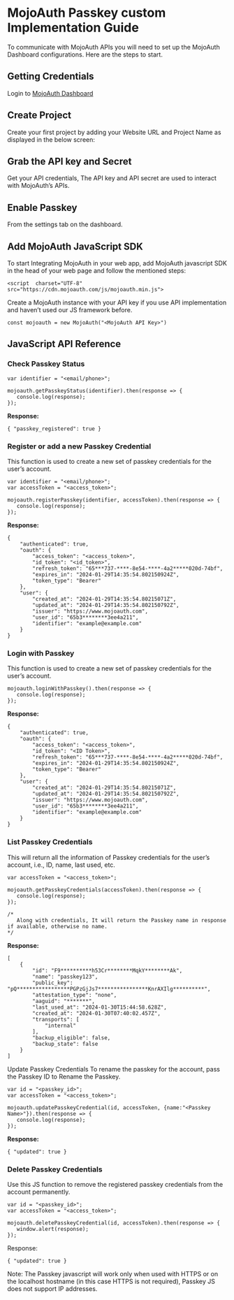 # MojoAuth Passkey custom Implementation Guide

To communicate with MojoAuth APIs you will need to set up the MojoAuth Dashboard configurations. Here are the steps to start.

## Getting Credentials

Login to [MojoAuth Dashboard](https://mojoauth.com/dashboard/getting-started)

## Create Project
Create your first project by adding your Website URL and Project Name as displayed in the below screen:


## Grab the API key and Secret 

Get your API credentials, The API key and API secret are used to interact with MojoAuth’s APIs.


## Enable Passkey
From the settings tab on the dashboard.



## Add MojoAuth JavaScript SDK
To start Integrating MojoAuth in your web app, add MojoAuth javascript SDK in the head of your web page and follow the mentioned steps:

```
<script  charset="UTF-8"  src="https://cdn.mojoauth.com/js/mojoauth.min.js">
```

Create a MojoAuth instance with your API key if you use API implementation and haven’t used our JS framework before.

```
const mojoauth = new MojoAuth("<MojoAuth API Key>")
```

## JavaScript API Reference

### Check Passkey Status

```
var identifier = "<email/phone>";

mojoauth.getPasskeyStatus(identifier).then(response => {
   console.log(response);
});
```


**Response:** 

```
{ "passkey_registered": true }
```


### Register or add a new Passkey Credential
This function is used to create a new set of passkey credentials for the user’s account.

```
var identifier = "<email/phone>";
var accessToken = "<access_token>";

mojoauth.registerPasskey(identifier, accessToken).then(response => {
   console.log(response);
});
```

**Response:** 

```
{
    "authenticated": true,
    "oauth": {
        "access_token": "<access_token>",
        "id_token": "<id_token>",
        "refresh_token": "65***737-****-8e54-****-4a2*****020d-74bf",
        "expires_in": "2024-01-29T14:35:54.802150924Z",
        "token_type": "Bearer"
    },
    "user": {
        "created_at": "2024-01-29T14:35:54.80215071Z",
        "updated_at": "2024-01-29T14:35:54.802150792Z",
        "issuer": "https://www.mojoauth.com",
        "user_id": "65b3********3ee4a211",
        "identifier": "example@example.com"
    }
}
```


### Login with Passkey
This function is used to create a new set of passkey credentials for the user’s account.

```
mojoauth.loginWithPasskey().then(response => {
   console.log(response);
});
```

**Response:**

```
{
    "authenticated": true,
    "oauth": {
        "access_token": "<access_token>",
        "id_token": "<ID Token>",
        "refresh_token": "65***737-****-8e54-****-4a2*****020d-74bf",
        "expires_in": "2024-01-29T14:35:54.802150924Z",
        "token_type": "Bearer"
    },
    "user": {
        "created_at": "2024-01-29T14:35:54.80215071Z",
        "updated_at": "2024-01-29T14:35:54.802150792Z",
        "issuer": "https://www.mojoauth.com",
        "user_id": "65b3********3ee4a211",
        "identifier": "example@example.com"
    }
}
```



### List Passkey Credentials 
This will return all the information of Passkey credentials for the user’s account, i.e., ID, name, last used, etc.

```
var accessToken = "<access_token>";

mojoauth.getPasskeyCredentials(accessToken).then(response => {
   console.log(response);
});

/*
   Along with credentials, It will return the Passkey name in response if available, otherwise no name.
*/
```


**Response:**

```
[
    {
        "id": "F9**********h53Cr********MqkY********Ak",
        "name": "passkey123",
        "public_key": "pQ*****************PGPzGjJs7****************KnrAXIlg**********",
        "attestation_type": "none",
        "aaguid": "*******",
        "last_used_at": "2024-01-30T15:44:58.628Z",
        "created_at": "2024-01-30T07:40:02.457Z",
        "transports": [
            "internal"
        ],
        "backup_eligible": false,
        "backup_state": false
    }
]
```


Update Passkey Credentials 
To rename the passkey for the account, pass the Passkey ID to Rename the Passkey.

```
var id = "<passkey_id>";
var accessToken = "<access_token>";

mojoauth.updatePasskeyCredential(id, accessToken, {name:"<Passkey Name>"}).then(response => {
   console.log(response);
});
```

**Response:** 

```
{ "updated": true }
```

### Delete Passkey Credentials
Use this JS function to remove the registered passkey credentials from the account permanently. 

```
var id = "<passkey_id>";
var accessToken = "<access_token>";

mojoauth.deletePasskeyCredential(id, accessToken).then(response => {
   window.alert(response);
});
```

Response: 
```
{ "updated": true }

```
Note: The Passkey javascript will work only when used with HTTPS or on the localhost hostname (in this case HTTPS is not required), Passkey JS does not support IP addresses.

